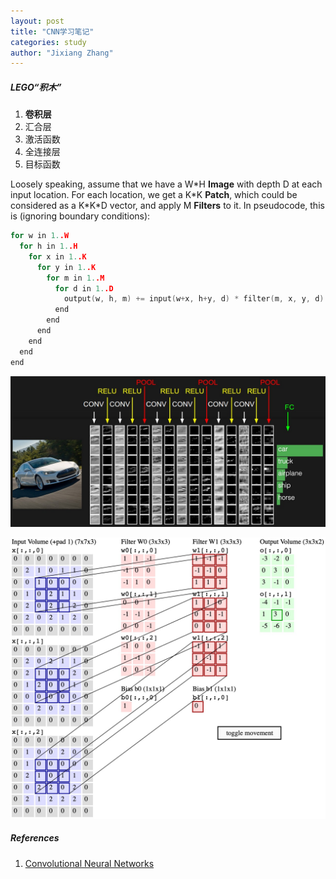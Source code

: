 ```yaml
---
layout: post
title: "CNN学习笔记"
categories: study
author: "Jixiang Zhang"
---
```


##### LEGO“积木”

1. **卷积层**
2. 汇合层
3. 激活函数
4. 全连接层
5. 目标函数

Loosely speaking, assume that we have a W\*H **Image** with depth D at each input location. For each location, we get a K\*K **Patch**, which could be considered as a K\*K\*D vector, and apply M **Filters** to it. In pseudocode, this is (ignoring boundary conditions):

```c++
for w in 1..W
  for h in 1..H
    for x in 1..K
      for y in 1..K
        for m in 1..M
          for d in 1..D
            output(w, h, m) += input(w+x, h+y, d) * filter(m, x, y, d)
          end
        end
      end
    end
  end
end
```

![](/images/convnet.jpg)

![](/images/con.jpg)



##### References

1. [Convolutional Neural Networks](http://cs231n.github.io/convolutional-networks/)